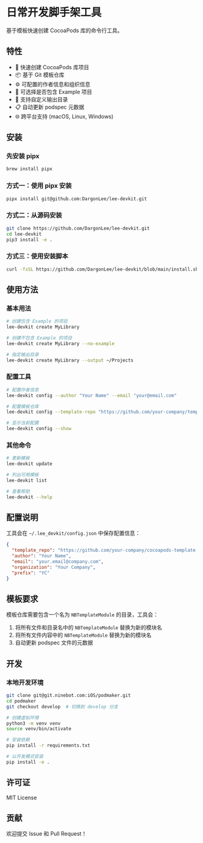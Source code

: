 # 日常开发脚手架工具

基于模板快速创建 CocoaPods 库的命令行工具。

## 特性

- 🚀 快速创建 CocoaPods 库项目
- 📦 基于 Git 模板仓库
- ⚙️ 可配置的作者信息和组织信息
- 🎯 可选择是否包含 Example 项目
- 🔧 支持自定义输出目录
- 📋 自动更新 podspec 元数据
- 🌐 跨平台支持 (macOS, Linux, Windows)

## 安装

### 先安装 pipx
```bash
brew install pipx
```

### 方式一：使用 pipx 安装

```bash
pipx install git@github.com:DargonLee/lee-devkit.git
```

### 方式二：从源码安装

```bash
git clone https://github.com/DargonLee/lee-devkit.git
cd lee-devkit
pip3 install -e .
```

### 方式三：使用安装脚本

```bash
curl -fsSL https://github.com/DargonLee/lee-devkit/blob/main/install.sh | bash
```

## 使用方法

### 基本用法

```bash
# 创建包含 Example 的项目
lee-devkit create MyLibrary

# 创建不包含 Example 的项目
lee-devkit create MyLibrary --no-example

# 指定输出目录
lee-devkit create MyLibrary --output ~/Projects
```

### 配置工具

```bash
# 配置作者信息
lee-devkit config --author "Your Name" --email "your@email.com"

# 配置模板仓库
lee-devkit config --template-repo "https://github.com/your-company/template.git"

# 显示当前配置
lee-devkit config --show
```

### 其他命令

```bash
# 更新模板
lee-devkit update

# 列出可用模板
lee-devkit list

# 查看帮助
lee-devkit --help
```

## 配置说明

工具会在 `~/.lee_devkit/config.json` 中保存配置信息：

```json
{
  "template_repo": "https://github.com/your-company/cocoapods-template.git",
  "author": "Your Name",
  "email": "your.email@company.com",
  "organization": "Your Company",
  "prefix": "YC"
}
```

## 模板要求

模板仓库需要包含一个名为 `NBTemplateModule` 的目录，工具会：

1. 将所有文件和目录名中的 `NBTemplateModule` 替换为新的模块名
2. 将所有文件内容中的 `NBTemplateModule` 替换为新的模块名
3. 自动更新 podspec 文件的元数据

## 开发

### 本地开发环境

```bash
git clone git@git.ninebot.com:iOS/podmaker.git
cd podmaker
git checkout develop  # 切换到 develop 分支

# 创建虚拟环境
python3 -m venv venv
source venv/bin/activate

# 安装依赖
pip install -r requirements.txt

# 以开发模式安装
pip install -e .
```

## 许可证

MIT License

## 贡献

欢迎提交 Issue 和 Pull Request！

